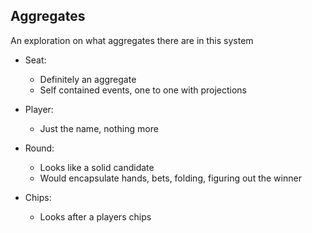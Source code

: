 ## Aggregates

An exploration on what aggregates there are in this system

- Seat:
    - Definitely an aggregate
    - Self contained events, one to one with projections

- Player:
    - Just the name, nothing more

- Round:
    - Looks like a solid candidate
    - Would encapsulate hands, bets, folding, figuring out the winner

- Chips:
    - Looks after a players chips